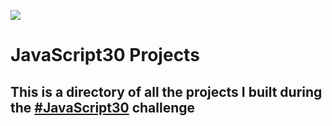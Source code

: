 ﻿![](https://javascript30.com/images/JS3-social-share.png)

# JavaScript30 Projects

## This is a directory of all the projects I built during the [#JavaScript30](https://javascript30.com) challenge
